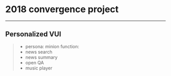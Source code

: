 # 2018 convergence project
---

## Personalized VUI
> - persona: minion
> function:
>- news search
>- news summary
>- open QA
>- music player
